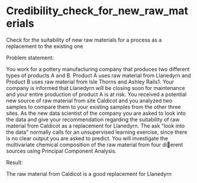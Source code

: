 # Credibility_check_for_new_raw_materials
Check for the suitability of new raw materials for a process as a replacement to the existing one

Problem statement: 

You work for a pottery manufacturing company that produces two different types of products A and B. Product A uses raw material from Llanedyrn and Product B uses raw material from Isle Thorns and Ashley Rails1. Your company is informed that Llanedyrn will be closing soon for maintenance and your entire production of product A is at risk. You received a potential new source of raw material from site Caldicot and you analyzed two samples to compare them to your existing samples from the other three sites. As the new data scientist of the company you are asked to look into the data and give your recommendation regarding the suitability of raw material from Caldicot as a replacement for Llanedyrn. The ask "look into the data" normally calls for an unsupervised learning exercise, since there is no clear output you are asked to predict. You will investigate the multivariate chemical composition of the raw material from four dierent sources using Principal Component Analysis.

Result:

The raw material from Caldicot is a good replacement for Llanedyrn
